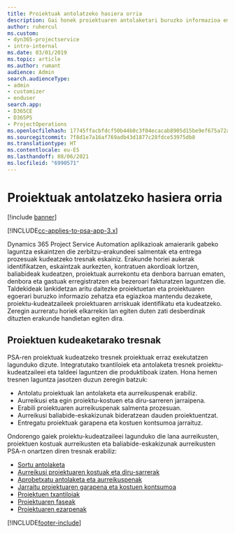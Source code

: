 ```yaml
---
title: Proiektuak antolatzeko hasiera orria
description: Gai honek proiektuaren antolaketari buruzko informazioa ematen du.
author: ruhercul
ms.custom:
- dyn365-projectservice
- intro-internal
ms.date: 03/01/2019
ms.topic: article
ms.author: rumant
audience: Admin
search.audienceType:
- admin
- customizer
- enduser
search.app:
- D365CE
- D365PS
- ProjectOperations
ms.openlocfilehash: 17745ffacbfdcf50b44b0c3f04ecacab8905d15be9ef675a72ae47a858cb9abe
ms.sourcegitcommit: 7f8d1e7a16af769adb43d1877c28fdce53975db8
ms.translationtype: HT
ms.contentlocale: eu-ES
ms.lasthandoff: 08/06/2021
ms.locfileid: "6990571"
---
```

# <a name="project-planning-home-page"></a>Proiektuak antolatzeko hasiera orria

[!include [banner](../includes/psa-now-project-operations.md)]

[!INCLUDE[cc-applies-to-psa-app-3.x](../includes/cc-applies-to-psa-app-3x.md)]

Dynamics 365 Project Service Automation aplikazioak amaierarik gabeko laguntza eskaintzen die zerbitzu-erakundeei salmentak eta entrega prozesuak kudeatzeko tresnak eskainiz. Erakunde horiei aukerak identifikatzen, eskaintzak aurkezten, kontratuen akordioak lortzen, baliabideak kudeatzen, proiektuak aurrekontu eta denbora barruan ematen, denbora eta gastuak erregistratzen eta bezeroari fakturatzen laguntzen die. Taldekideak lankidetzan aritu daitezke proiektuetan eta proiektuaren egoerari buruzko informazio zehatza eta egiazkoa mantendu dezakete, proiektu-kudeatzaileek proiektuaren arriskuak identifikatu eta kudeatzeko. Zeregin aurreratu horiek elkarrekin lan egiten duten zati desberdinak dituzten erakunde handietan egiten dira.

## <a name="project-management-tools"></a>Proiektuen kudeaketarako tresnak

PSA-ren proiektuak kudeatzeko tresnek proiektuak erraz exekutatzen lagunduko dizute. Integratutako txantiloiek eta antolaketa tresnek proiektu-kudeatzaileei eta taldeei laguntzen die produktiboak izaten. Hona hemen tresnen laguntza jasotzen duzun zeregin batzuk:

- Antolatu proiektuak lan antolaketa eta aurreikuspenak erabiliz.
- Aurreikusi eta egin proiektu-kostuen eta diru-sarreren jarraipena.
- Erabili proiektuaren aurreikuspenak salmenta prozesuan.
- Aurreikusi baliabide-eskakizunak bideratzean dauden proiektuentzat.
- Entregatu proiektuak garapena eta kostuen kontsumoa jarraituz.

Ondorengo gaiek proiektu-kudeatzaileei lagunduko die lana aurreikusten, proiektuen kostuak aurreikusten eta baliabide-eskakizunak aurreikusten PSA-n onartzen diren tresnak erabiliz:

- [Sortu antolaketa](project-creating.md)
- [Aurreikusi proiektuaren kostuak eta diru-sarrerak](project-estimating.md)
- [Aprobetxatu antolaketa eta aurreikuspenak](project-leveraging.md)
- [Jarraitu proiektuaren garapena eta kostuen kontsumoa](project-tracking.md)
- [Proiektuen txantiloiak](project-templates.md)
- [Proiektuaren faseak](project-stages.md)
- [Proiektuaren ezarpenak](project-settings.md)


[!INCLUDE[footer-include](../includes/footer-banner.md)]